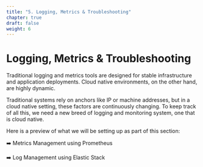 ```yaml
---
title: "5. Logging, Metrics & Troubleshooting"
chapter: true
draft: false
weight: 6
---
```


# Logging, Metrics & Troubleshooting

Traditional logging and metrics tools are designed for stable infrastructure and application deployments. Cloud native environments, on the other hand, are highly dynamic.

Traditional systems rely on anchors like IP or machine addresses, but in a cloud native setting, these factors are continuously changing. To keep track of all this, we need a new breed of logging and monitoring system, one that is cloud native. 

Here is a preview of what we will be setting up as part of this section:

:arrow_right: Metrics Management using Prometheus

:arrow_right: Log Management using Elastic Stack
